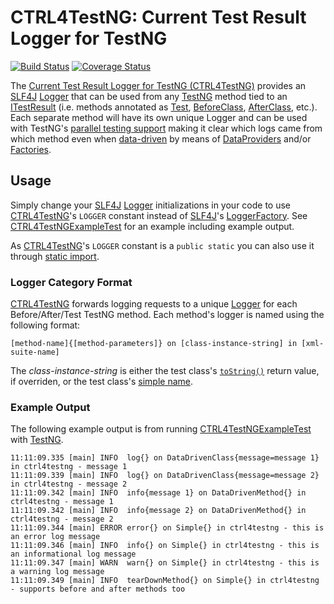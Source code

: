 # CTRL4TestNG: Current Test Result Logger for TestNG

[![Build Status](https://travis-ci.org/mfulton26/ctrl4testng.svg?branch=master)](https://travis-ci.org/mfulton26/ctrl4testng)
[![Coverage Status](https://coveralls.io/repos/mfulton26/ctrl4testng/badge.svg?branch=master)](https://coveralls.io/r/mfulton26/ctrl4testng?branch=master)

The [Current Test Result Logger for TestNG (CTRL4TestNG)](https://mfulton26.github.io/ctrl4testng/) provides an [SLF4J](http://www.slf4j.org/) [Logger](http://slf4j.org/api/org/slf4j/Logger.html) that can be used from any [TestNG](http://testng.org/) method tied to an [ITestResult](http://testng.org/javadoc/org/testng/ITestResult.html) (i.e. methods annotated as [Test](http://testng.org/javadoc/org/testng/annotations/Test.html), [BeforeClass](http://testng.org/javadoc/org/testng/annotations/BeforeClass.html), [AfterClass](http://testng.org/javadoc/org/testng/annotations/AfterClass.html), etc.). Each separate method will have its own unique Logger and can be used with TestNG's [parallel testing support](http://testng.org/doc/documentation-main.html#parallel-running) making it clear which logs came from which method even when [data-driven](http://en.wikipedia.org/wiki/Data-driven_testing) by means of [DataProviders](http://testng.org/doc/documentation-main.html#parameters-dataproviders) and/or [Factories](http://testng.org/doc/documentation-main.html#factories).

## Usage

Simply change your [SLF4J](http://www.slf4j.org/) [Logger](http://slf4j.org/api/org/slf4j/Logger.html) initializations in your code to use [CTRL4TestNG](https://github.com/mfulton26/ctrl4testng/blob/master/src/main/java/io/github/mfulton26/ctrl4testng/CTRL4TestNG.java)'s `LOGGER` constant instead of [SLF4J](http://www.slf4j.org/)'s [LoggerFactory](http://slf4j.org/api/org/slf4j/LoggerFactory.html).
See [CTRL4TestNGExampleTest](https://github.com/mfulton26/ctrl4testng/blob/master/src/test/java/io/github/mfulton26/ctrl4testng/CTRL4TestNGExampleTest.java) for an example including example output.

As [CTRL4TestNG](https://github.com/mfulton26/ctrl4testng/blob/master/src/main/java/io/github/mfulton26/ctrl4testng/CTRL4TestNG.java)'s `LOGGER` constant is a `public static` you can also use it through [static import](http://en.wikipedia.org/wiki/Static_import).

### Logger Category Format

[CTRL4TestNG](https://github.com/mfulton26/ctrl4testng/blob/master/src/main/java/io/github/mfulton26/ctrl4testng/CTRL4TestNG.java) forwards logging requests to a unique [Logger](http://slf4j.org/api/org/slf4j/Logger.html) for each Before/After/Test TestNG method. Each method's logger is named using the following format:
```
[method-name]{[method-parameters]} on [class-instance-string] in [xml-suite-name]
```

The *class-instance-string* is either the test class's [`toString()`](http://docs.oracle.com/javase/7/docs/api/java/lang/Object.html#toString()) return value, if overriden, or the test class's [simple name](http://docs.oracle.com/javase/7/docs/api/java/lang/Class.html#getSimpleName()).

### Example Output

The following example output is from running [CTRL4TestNGExampleTest](https://github.com/mfulton26/ctrl4testng/blob/master/src/test/java/io/github/mfulton26/ctrl4testng/CTRL4TestNGExampleTest.java) with [TestNG](http://testng.org/).
```
11:11:09.335 [main] INFO  log{} on DataDrivenClass{message=message 1} in ctrl4testng - message 1
11:11:09.339 [main] INFO  log{} on DataDrivenClass{message=message 2} in ctrl4testng - message 2
11:11:09.342 [main] INFO  info{message 1} on DataDrivenMethod{} in ctrl4testng - message 1
11:11:09.342 [main] INFO  info{message 2} on DataDrivenMethod{} in ctrl4testng - message 2
11:11:09.344 [main] ERROR error{} on Simple{} in ctrl4testng - this is an error log message
11:11:09.346 [main] INFO  info{} on Simple{} in ctrl4testng - this is an informational log message
11:11:09.347 [main] WARN  warn{} on Simple{} in ctrl4testng - this is a warning log message
11:11:09.349 [main] INFO  tearDownMethod{} on Simple{} in ctrl4testng - supports before and after methods too
```

